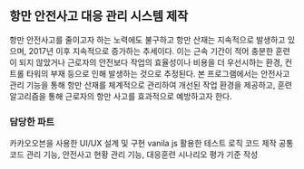 ## 항만 안전사고 대응 관리 시스템 제작

항만 안전사고를 줄이고자 하는 노력에도 불구하고 항만 산재는 지속적으로 발생하고 있으며, 2017년 이후 지속적으로 증가하는 추세이다. 이는 근속 기간이 적어 충분한 훈련이 되지 않았거나 근로자의 안전보다 작업의 효율성이나 비용을 더 우선시하는 환경, 컨트롤 타워의 부재 등으로 인해 발생하는 것으로 추정된다. 본 프로그램에서는 안전사고 관리 기능을 통해 항만 산재를 체계적으로 관리하여 개선된 작업 환경을 제공하고, 훈련 알고리즘을 통해 근로자의 항만 사고를 효과적으로 예방하고자 한다.

### 담당한 파트
카카오오븐을 사용한 UI/UX 설계 및 구현
vanila js 활용한 테스트 로직 코드 제작
공통코드 관리 기능, 안전사고 현황 관리 기능, 대응훈련 시나리오 평가 기준 작성

